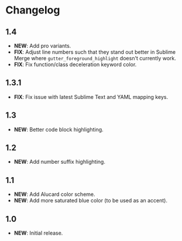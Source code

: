 # Changelog

## 1.4

- **NEW**: Add pro variants.
- **FIX**: Adjust line numbers such that they stand out better in Sublime Merge where `gutter_foreground_highlight`
  doesn't currently work.
- **FIX**: Fix function/class deceleration keyword color.

## 1.3.1

- **FIX**: Fix issue with latest Sublime Text and YAML mapping keys.

## 1.3

- **NEW**: Better code block highlighting.

## 1.2

- **NEW**: Add number suffix highlighting.

## 1.1

- **NEW**: Add Alucard color scheme.
- **NEW**: Add more saturated blue color (to be used as an accent).

## 1.0

- **NEW**: Initial release.
